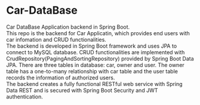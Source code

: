 # Car-DataBase
Car DataBase Application backend in Spring Boot.  
This repo is the backend for Car Applicatin, which provides end users with car infomation and CRUD functionalities.  
The backend is developed in Spring Boot framework and uses JPA to connect to MySQL database.
CRUD functionalities are implemented with CrudRepository(PagingAndSortingRepository) provided by Spring Boot Data JPA.
There are three tables in database: car, owner and user. The owner table has a one-to-many relationship with car table and the
user table records the information of authorized users.  
The backend creates a fully functional RESTful web service with Spring Data REST and is secured with Spring Boot Security and
JWT authentication.
